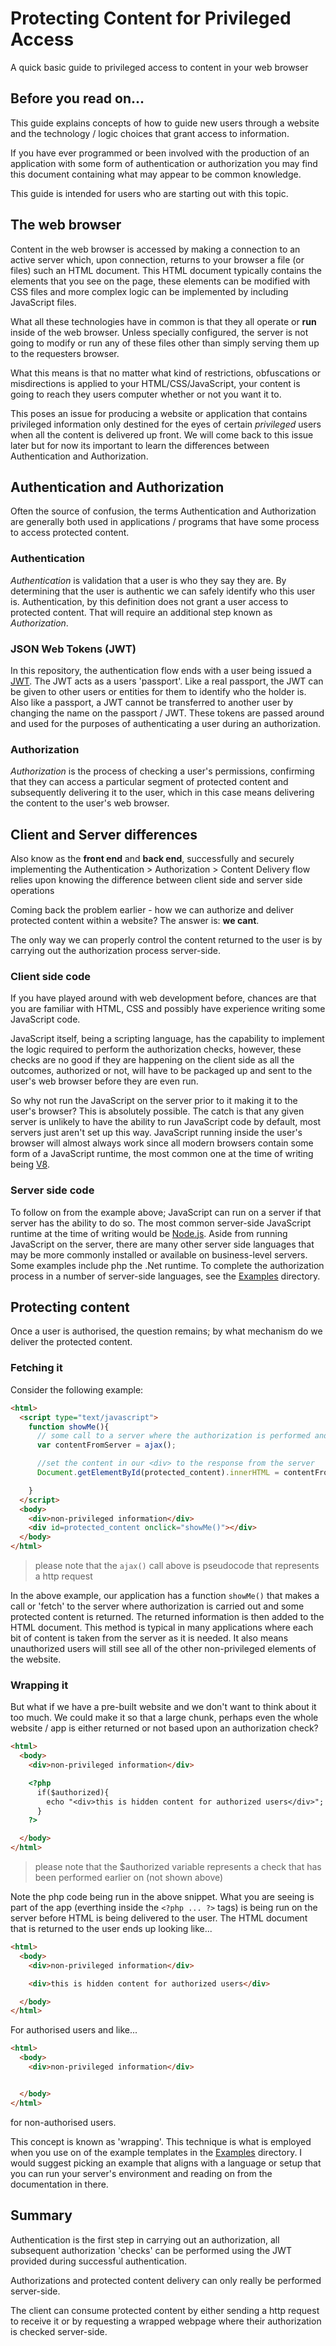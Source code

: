 # Protecting Content for Privileged Access

A quick basic guide to privileged access to content in your web browser

## Before you read on...

This guide explains concepts of how to guide new users through a website and the technology / logic choices that grant access to information.

If you have ever programmed or been involved with the production of an application with some form of authentication or authorization you may find this document containing what may appear to be common knowledge.

This guide is intended for users who are starting out with this topic.

## The web browser

Content in the web browser is accessed by making a connection to an active server which, upon connection, returns to your browser a file (or files) such an HTML document. This HTML document typically contains the elements that you see on the page, these elements can be modified with CSS files and more complex logic can be implemented by including JavaScript files.

What all these technologies have in common is that they all operate or **run** inside of the web browser. Unless specially configured, the server is not going to modify or run any of these files other than simply serving them up to the requesters browser.

What this means is that no matter what kind of restrictions, obfuscations or misdirections is applied to your HTML/CSS/JavaScript, your content is going to reach they users computer whether or not you want it to.

This poses an issue for producing a website or application that contains privileged information only destined for the eyes of certain *privileged* users when all the content is delivered up front. We will come back to this issue later but for now its important to learn the differences between Authentication and Authorization.

## Authentication and Authorization

Often the source of confusion, the terms Authentication and Authorization are generally both used in applications / programs that have some process to access protected content.

### Authentication

*Authentication* is validation that a user is who they say they are. By determining that the user is authentic we can safely identify who this user is. Authentication, by this definition does not grant a user access to protected content. That will require an additional step known as *Authorization*.

### JSON Web Tokens (JWT)

In this repository, the authentication flow ends with a user being issued a [JWT](http://jwt.io). The JWT acts as a users 'passport'.
Like a real passport, the JWT can be given to other users or entities for them to identify who the holder is. Also like a passport, a JWT cannot be transferred to another user by changing the name on the passport / JWT.
These tokens are passed around and used for the purposes of authenticating a user during an authorization.

### Authorization

*Authorization* is the process of checking a user's permissions, confirming that they can access a particular segment of protected content and subsequently delivering it to the user, which in this case means delivering the content to the user's web browser.

## Client and Server differences

Also know as the **front end** and **back end**, successfully and securely implementing the Authentication > Authorization > Content Delivery flow relies upon knowing the difference between client side and server side operations

Coming back the problem earlier - how we can authorize and deliver protected content within a website? The answer is: **we cant**.

The only way we can properly control the content returned to the user is by carrying out the authorization process server-side.

### Client side code

If you have played around with web development before, chances are that you are familiar with HTML, CSS and possibly have experience writing some JavaScript code.

JavaScript itself, being a scripting language, has the capability to implement the logic required to perform the authorization checks, however, these checks are no good if they are happening on the client side as all the outcomes, authorized or not, will have to be packaged up and sent to the user's web browser before they are even run.

So why not run the JavaScript on the server prior to it making it to the user's browser? This is absolutely possible. The catch is that any given server is unlikely to have the ability to run JavaScript code by default, most servers just aren't set up this way. JavaScript running inside the user's browser will almost always work since all modern browsers contain some form of a JavaScript runtime, the most common one at the time of writing being [V8](https://v8.dev/).

### Server side code

To follow on from the example above; JavaScript can run on a server if that server has the ability to do so. The most common server-side JavaScript runtime at the time of writing would be [Node.js](https://nodejs.org/en/). Aside from running JavaScript on the server, there are many other server side languages that may be more commonly installed or available on business-level servers. Some examples include php the .Net runtime.
To complete the authorization process in a number of server-side languages, see the [Examples](./Examples) directory.

## Protecting content

Once a user is authorised, the question remains; by what mechanism do we deliver the protected content.

### Fetching it

Consider the following example:
```html
<html>
  <script type="text/javascript">
    function showMe(){
      // some call to a server where the authorization is performed and content returned
      var contentFromServer = ajax();

      //set the content in our <div> to the response from the server
      Document.getElementById(protected_content).innerHTML = contentFromServer;

    }
  </script>
  <body>
    <div>non-privileged information</div>
    <div id=protected_content onclick="showMe()"></div>
  </body>
</html>

```
> please note that the `ajax()` call above is pseudocode that represents a http request

In the above example, our application has a function `showMe()` that makes a call or 'fetch' to the server where authorization is carried out and some protected content is returned. The returned information is then added to the HTML document. This method is typical in many applications where each bit of content is taken from the server as it is needed.
It also means unauthorized users will still see all of the other non-privileged elements of the website.

### Wrapping it

But what if we have a pre-built website and we don't want to think about it too much. We could make it so that a large chunk, perhaps even the whole website / app is either returned or not based upon an authorization check?

```html
<html>
  <body>
    <div>non-privileged information</div>

    <?php
      if($authorized){
        echo "<div>this is hidden content for authorized users</div>";
      }
    ?>    

  </body>
</html>

```
> please note that the $authorized variable represents a check that has been performed earlier on (not shown above)

Note the php code being run in the above snippet. What you are seeing is part of the app (everthing inside the `<?php ... ?>` tags) is being run on the server before HTML is being delivered to the user. The HTML document that is returned to the user ends up looking like...

```html
<html>
  <body>
    <div>non-privileged information</div>

    <div>this is hidden content for authorized users</div>  

  </body>
</html>
```
For authorised users
and like...
```html
<html>
  <body>
    <div>non-privileged information</div>


  </body>
</html>
```
for non-authorised users.

This concept is known as 'wrapping'. This technique is what is employed when you use on of the example templates in the [Examples](./Examples) directory. I would suggest picking an example that aligns with a language or setup that you can run your server's environment and reading on from the documentation in there.

## Summary
Authentication is the first step in carrying out an authorization, all subsequent authorization 'checks' can be performed using the JWT provided during successful authentication.

Authorizations and protected content delivery can only really be performed server-side.

The client can consume protected content by either sending a http request to receive it or by requesting a wrapped webpage where their authorization is checked server-side.
